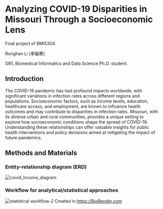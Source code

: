 # Analyzing COVID-19 Disparities in Missouri Through a Socioeconomic Lens
Final project of BMI5304.

Ronghan Li (李融寒)

GR1, Biomedical Informatics and Data Science Ph.D. student.

## Introduction
The COVID-19 pandemic has had profound impacts worldwide, with significant variations in infection rates across different regions and populations. Socioeconomic factors, such as income levels, education, healthcare access, and employment, are known to influence health outcomes and may contribute to disparities in infection rates. Missouri, with its diverse urban and rural communities, provides a unique setting to explore how socioeconomic conditions shape the spread of COVID-19. Understanding these relationships can offer valuable insights for public health interventions and policy decisions aimed at mitigating the impact of future pandemics.

## Methods and Materials
### Entity-relationship diagram (ERD)
![covid_income_diagram](https://github.com/user-attachments/assets/163cf45b-80fa-4331-b3e5-d3c482abeb5f)

### Workflow for analytical/statistical approaches
![statistical workflow-2](https://github.com/user-attachments/assets/a2774d89-03ff-41b4-b1cb-119c447be9b8)
Created in https://BioRender.com
